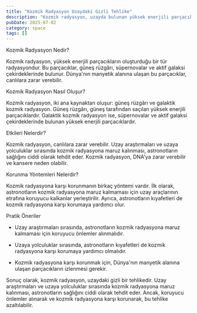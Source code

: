 ```yaml
---
title: "Kozmik Radyasyon Uzaydaki Gizli Tehlike"
description: "Kozmik radyasyon, uzayda bulunan yüksek enerjili parçacıkların oluşturduğu bir tür radyasyondur. Bu radyasyon, Dünyanın manyetik alanını geçer ve canlılara z..."
pubDate: 2025-07-02
category: space
tags: []
---
```


Kozmik Radyasyon Nedir?

Kozmik radyasyon, yüksek enerjili parçacıkların oluşturduğu bir tür radyasyondur. Bu parçacıklar, güneş rüzgârı, süpernovalar ve aktif galaksi çekirdeklerinde bulunur. Dünya'nın manyetik alanına ulaşan bu parçacıklar, canlılara zarar verebilir.

Kozmik Radyasyon Nasıl Oluşur?

Kozmik radyasyon, iki ana kaynaktan oluşur: güneş rüzgârı ve galaktik kozmik radyasyon. Güneş rüzgârı, güneş tarafından saçılan yüksek enerjili parçacıklardır. Galaktik kozmik radyasyon ise, süpernovalar ve aktif galaksi çekirdeklerinde bulunan yüksek enerjili parçacıklardır.

Etkileri Nelerdir?

Kozmik radyasyon, canlılara zarar verebilir. Uzay araştırmaları ve uzaya yolculuklar sırasında kozmik radyasyona maruz kalınması, astronotların sağlığını ciddi olarak tehdit eder. Kozmik radyasyon, DNA'ya zarar verebilir ve kansere neden olabilir.

Korunma Yöntemleri Nelerdir?

Kozmik radyasyona karşı korunmanın birkaç yöntemi vardır. İlk olarak, astronotların kozmik radyasyona maruz kalmaması için uzay araçlarının etrafına koruyucu kalkanlar yerleştirilir. Ayrıca, astronotların kıyafetleri de kozmik radyasyona karşı korumaya yardımcı olur.

Pratik Öneriler

* Uzay araştırmaları sırasında, astronotların kozmik radyasyona maruz kalmaması için koruyucu önlemler alınmalıdır.

* Uzaya yolculuklar sırasında, astronotların kıyafetleri de kozmik radyasyona karşı korumaya yardımcı olmalıdır.

* Kozmik radyasyona karşı korunmak için, Dünya'nın manyetik alanına ulaşan parçacıkların izlenmesi gerekir.

Sonuç olarak, kozmik radyasyon, uzaydaki gizli bir tehlikedir. Uzay araştırmaları ve uzaya yolculuklar sırasında kozmik radyasyona maruz kalınması, astronotların sağlığını ciddi olarak tehdit eder. Ancak, koruyucu önlemler alınarak ve kozmik radyasyona karşı korunarak, bu tehlike azaltılabilir.